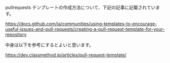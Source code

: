 
pullrequests テンプレートの作成方法について、下記の記事に記載されています。

https://docs.github.com/ja/communities/using-templates-to-encourage-useful-issues-and-pull-requests/creating-a-pull-request-template-for-your-repository

中身は以下を参考にするとよいと思います。

https://dev.classmethod.jp/articles/pull-request-template/
